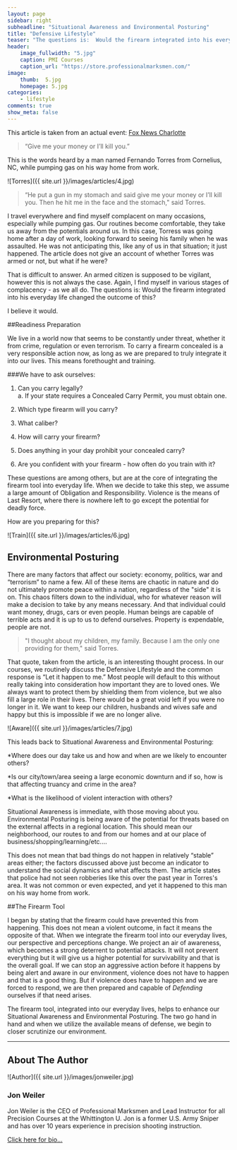 ```yaml
---
layout: page
sidebar: right
subheadline: "Situational Awareness and Environmental Posturing"
title: "Defensive Lifestyle"
teaser: "The questions is:  Would the firearm integrated into his everyday life changed the outcome of this?"
header:
    image_fullwidth: "5.jpg"
    caption: PMI Courses
    caption_url: "https://store.professionalmarksmen.com/"
image:
    thumb:  5.jpg
    homepage: 5.jpg
categories:
    - lifestyle
comments: true
show_meta: false
---
```

This article is taken from an actual event:  [Fox News Charlotte](http://www.fox46charlotte.com/news/local-news/57051605-story)

> “Give me your money or I’ll kill you.”

This is the words heard by a man named Fernando Torres from Cornelius, NC, while pumping gas on his way home from work.  

![Torres]({{ site.url }}/images/articles/4.jpg)

> “He put a gun in my stomach and said give me your money or I’ll kill you. Then he hit me in the face and the stomach," said Torres.

I travel everywhere and find myself complacent on many occasions, especially while pumping gas.  Our routines become comfortable, they take us away from the potentials around us.  In this case, Torress was going home after a day of work, looking forward to seeing his family when he was assaulted. He was not anticipating this, like any of us in that situation; it just happened.  The article does not give an account of whether Torres was armed or not, but what if he were?  

That is difficult to answer.  An armed citizen is supposed to be vigilant, however this is not always the case.  Again, I find myself in various stages of complacency - as we all do.  The questions is:  Would the firearm integrated into his everyday life changed the outcome of this?  

I believe it would.

##Readiness Preparation

We live in a world now that seems to be constantly under threat, whether it from crime, regulation or even terrorism.  To carry a firearm concealed is a very responsible action now, as long as we are prepared to truly integrate it into our lives.  This means forethought and training.   

###We have to ask ourselves:

1.	Can you carry legally?  
	a.	If your state requires a Concealed Carry Permit, you must obtain one.
	
2.	Which type firearm will you carry?

3.	What caliber?

4.	How will carry your firearm?

5.	Does anything in your day prohibit your concealed carry?

6.	Are you confident with your firearm - how often do you train with it?

These questions are among others, but are at the core of integrating the firearm tool into everyday life.  When we decide to take this step, we assume a large amount of Obligation and Responsibility.  Violence is the means of Last Resort, where there is nowhere left to go except the potential for deadly force.  

How are you preparing for this?    

![Train]({{ site.url }}/images/articles/6.jpg)

## Environmental Posturing

There are many factors that affect our society:  economy, politics, war and “terrorism” to name a few.  All of these items are chaotic in nature and do not ultimately promote peace within a nation, regardless of the "side" it is on.  This chaos filters down to the individual, who for whatever reason will make a decision to take by any means necessary.  And that individual could want money, drugs, cars or even people.  Human beings are capable of terrible acts and it is up to us to defend ourselves.  Property is expendable, people are not. 
   
>"I thought about my children, my family. Because I am the only one providing for them," said Torres.

That quote, taken from the article, is an interesting thought process.  In our courses, we routinely discuss the Defensive Lifestyle and the common response is “Let it happen to me.”  Most people will default to this without really taking into consideration how important they are to loved ones.  We always want to protect them by shielding them from violence, but we also fill a large role in their lives.  There would be a great void left if you were no longer in it.  We want to keep our children, husbands and wives safe and happy but this is impossible if we are no longer alive.

![Aware]({{ site.url }}/images/articles/7.jpg)

This leads back to Situational Awareness and Environmental Posturing:  

*Where does our day take us and how and when are we likely to encounter others?  

*Is our city/town/area seeing a large economic downturn and if so, how is that affecting truancy and crime in the area?  

*What is the likelihood of violent interaction with others?  

Situational Awareness is immediate, with those moving about you.  Environmental Posturing is being aware of the potential for threats based on the external affects in a regional location.  This should mean our neighborhood, our routes to and from our homes and at our place of business/shopping/learning/etc.…

This does not mean that bad things do not happen in relatively “stable” areas either; the factors discussed above just become an indicator to understand the social dynamics and what affects them.  The article states that police had not seen robberies like this over the past year in Torres's area.  It was not common  or even expected, and yet it happened to this man on his way home from work. 

##The Firearm Tool

I began by stating that the firearm could have prevented this from happening.  This does not mean a violent outcome, in fact it means the opposite of that.  When we integrate the firearm tool into our everyday lives, our perspective and perceptions change.  We project an air of awareness, which becomes a strong deterrent to potential attacks.  It will not prevent everything but it will give us a higher potential for survivability and that is the overall goal.  If we can stop an aggressive action before it happens by being alert and aware in our environment, violence does not have to happen and that is a good thing.  But if violence does have to happen and we are forced to respond, we are then prepared and capable of *Defending* ourselves if that need arises.  

The firearm tool, integrated into our everyday lives, helps to enhance our Situational Awareness and Environmental Posturing.  The two go hand in hand and when we utilize the available means of defense, we begin to closer scrutinize our environment.  



______________________________________________________


## About The Author

![Author]({{ site.url }}/images/jonweiler.jpg)

### Jon Weiler 

Jon Weiler is the CEO of Professional Marksmen and Lead Instructor for all Precision Courses at the Whittington U.  Jon is a former U.S. Army Sniper and has over 10 years experience in precision shooting instruction.

[Click here for bio...](http://professionalmarksmen.com/jon_weiler/)

 
